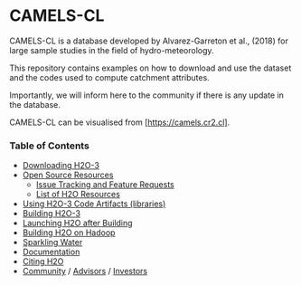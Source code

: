 #  CAMELS-CL

CAMELS-CL is a database developed by Alvarez-Garreton et al., (2018) for large sample studies in the field of hydro-meteorology.

This repository contains examples on how to download and use the dataset and the codes used to compute catchment attributes.

Importantly, we will inform here to the community if there is any update in the database.

CAMELS-CL can be visualised from [https://camels.cr2.cl].  

### Table of Contents

* [Downloading H2O-3](#Downloading)
* [Open Source Resources](#Resources)
    * [Issue Tracking and Feature Requests](#IssueTracking)
    * [List of H2O Resources](#OpenSourceResources)
* [Using H2O-3 Code Artifacts (libraries)](#Artifacts)
* [Building H2O-3](#Building)
* [Launching H2O after Building](#Launching)
* [Building H2O on Hadoop](#BuildingHadoop)
* [Sparkling Water](#Sparkling)
* [Documentation](#Documentation)
* [Citing H2O](#Citing)
* [Community](#Community) / [Advisors](#Advisors) / [Investors](#Investors)

<a name="Downloading"></a>
